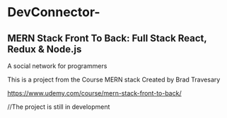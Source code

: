 # DevConnector-
## MERN Stack Front To Back: Full Stack React, Redux & Node.js
A social network for programmers

This is a project from the Course  MERN stack  Created by  Brad Travesary

https://www.udemy.com/course/mern-stack-front-to-back/


//The project is still in development
